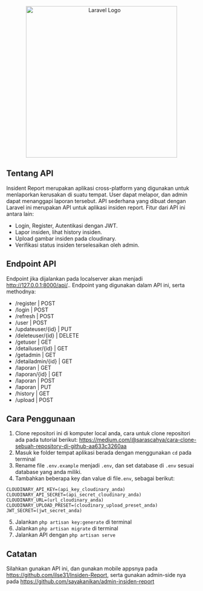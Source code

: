 <p align="center"><a href="https://laravel.com" target="_blank"><img src="https://raw.githubusercontent.com/laravel/art/master/logo-lockup/5%20SVG/2%20CMYK/1%20Full%20Color/laravel-logolockup-cmyk-red.svg" width="400" alt="Laravel Logo"></a></p>

## Tentang API
Insident Report merupakan aplikasi cross-platform yang digunakan untuk menlaporkan kerusakan di suatu tempat. User dapat melapor, dan admin dapat menanggapi laporan tersebut.
API sederhana yang dibuat dengan Laravel ini merupakan API untuk aplikasi insiden report. Fitur dari API ini antara lain:

- Login, Register, Autentikasi dengan JWT.
- Lapor insiden, lihat history insiden.
- Upload gambar insiden pada cloudinary.
- Verifikasi status insiden terselesaikan oleh admin.

## Endpoint API

Endpoint jika dijalankan pada localserver akan menjadi http://127.0.0.1:8000/api/.. Endpoint yang digunakan dalam API ini, serta methodnya:
- /register         | POST        
- /login            | POST        
- /refresh          | POST  
- /user             | POST
- /updateuser/{id}  | PUT
- /deleteuser/{id}  | DELETE
- /getuser          | GET
- /detailuser/{id}  | GET
- /getadmin         | GET
- /detailadmin/{id} | GET
- /laporan          | GET
- /laporan/{id}     | GET
- /laporan          | POST        
- /laporan          | PUT     
- /history          | GET         
- /upload           | POST        

## Cara Penggunaan
1. Clone repositori ini di komputer local anda, cara untuk clone repositori ada pada tutorial berikut: https://medium.com/@sarascahya/cara-clone-sebuah-repository-di-github-aa633c3260aa
2. Masuk ke folder tempat aplikasi berada dengan menggunakan `cd` pada terminal
3. Rename file `.env.example` menjadi `.env`, dan set database di `.env` sesuai database yang anda miliki.
4. Tambahkan beberapa key dan value di file`.env`, sebagai berikut:
```
CLOUDINARY_API_KEY=(api_key_cloudinary_anda)
CLOUDINARY_API_SECRET=(api_secret_cloudinary_anda)
CLOUDINARY_URL=(url_cloudinary_anda)
CLOUDINARY_UPLOAD_PRESET=(cloudinary_upload_preset_anda)
JWT_SECRET=(jwt_secret_anda)
```
5. Jalankan `php artisan key:generate` di terminal
6. Jalankan `php artisan migrate` di terminal
7. Jalankan API dengan `php artisan serve`

## Catatan
Silahkan gunakan API ini, dan gunakan mobile appsnya pada https://github.com/ilse31/Insiden-Report, serta gunakan admin-side nya pada https://github.com/sayakanikan/admin-insiden-report
